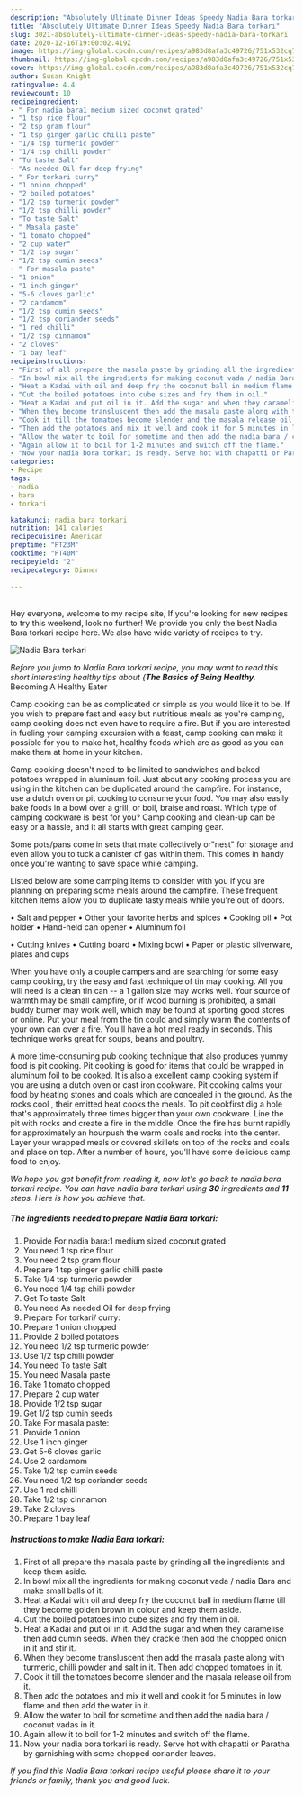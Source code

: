 ```yaml
---
description: "Absolutely Ultimate Dinner Ideas Speedy Nadia Bara torkari"
title: "Absolutely Ultimate Dinner Ideas Speedy Nadia Bara torkari"
slug: 3021-absolutely-ultimate-dinner-ideas-speedy-nadia-bara-torkari
date: 2020-12-16T19:00:02.419Z
image: https://img-global.cpcdn.com/recipes/a983d8afa3c49726/751x532cq70/nadia-bara-torkari-recipe-main-photo.jpg
thumbnail: https://img-global.cpcdn.com/recipes/a983d8afa3c49726/751x532cq70/nadia-bara-torkari-recipe-main-photo.jpg
cover: https://img-global.cpcdn.com/recipes/a983d8afa3c49726/751x532cq70/nadia-bara-torkari-recipe-main-photo.jpg
author: Susan Knight
ratingvalue: 4.4
reviewcount: 10
recipeingredient:
- " For nadia bara1 medium sized coconut grated"
- "1 tsp rice flour"
- "2 tsp gram flour"
- "1 tsp ginger garlic chilli paste"
- "1/4 tsp turmeric powder"
- "1/4 tsp chilli powder"
- "To taste Salt"
- "As needed Oil for deep frying"
- " For torkari curry"
- "1 onion chopped"
- "2 boiled potatoes"
- "1/2 tsp turmeric powder"
- "1/2 tsp chilli powder"
- "To taste Salt"
- " Masala paste"
- "1 tomato chopped"
- "2 cup water"
- "1/2 tsp sugar"
- "1/2 tsp cumin seeds"
- " For masala paste"
- "1 onion"
- "1 inch ginger"
- "5-6 cloves garlic"
- "2 cardamom"
- "1/2 tsp cumin seeds"
- "1/2 tsp coriander seeds"
- "1 red chilli"
- "1/2 tsp cinnamon"
- "2 cloves"
- "1 bay leaf"
recipeinstructions:
- "First of all prepare the masala paste by grinding all the ingredients and keep them aside."
- "In bowl mix all the ingredients for making coconut vada / nadia Bara and make small balls of it."
- "Heat a Kadai with oil and deep fry the coconut ball in medium flame till they become golden brown in colour and keep them aside."
- "Cut the boiled potatoes into cube sizes and fry them in oil."
- "Heat a Kadai and put oil in it. Add the sugar and when they caramelise then add cumin seeds. When they crackle then add the chopped onion in it and stir it."
- "When they become transluscent then add the masala paste along with turmeric, chilli powder and salt in it. Then add chopped tomatoes in it."
- "Cook it till the tomatoes become slender and the masala release oil from it."
- "Then add the potatoes and mix it well and cook it for 5 minutes in low flame and then add the water in it."
- "Allow the water to boil for sometime and then add the nadia bara / coconut vadas in it."
- "Again allow it to boil for 1-2 minutes and switch off the flame."
- "Now your nadia bora torkari is ready. Serve hot with chapatti or Paratha by garnishing with some chopped coriander leaves."
categories:
- Recipe
tags:
- nadia
- bara
- torkari

katakunci: nadia bara torkari 
nutrition: 141 calories
recipecuisine: American
preptime: "PT23M"
cooktime: "PT40M"
recipeyield: "2"
recipecategory: Dinner

---
```

<br>
Hey everyone, welcome to my recipe site, If you're looking for new recipes to try this weekend, look no further! We provide you only the best Nadia Bara torkari recipe here. We also have wide variety of recipes to try.
<br>


![Nadia Bara torkari](https://img-global.cpcdn.com/recipes/a983d8afa3c49726/751x532cq70/nadia-bara-torkari-recipe-main-photo.jpg)

<i>Before you jump to Nadia Bara torkari recipe, you may want to read this short interesting healthy tips about {<strong>The Basics of Being Healthy</strong>.</i>
Becoming A Healthy Eater

    
Camp cooking can be as complicated or simple as you would like it to be. If you wish to prepare fast and easy but nutritious meals as you're camping, camp cooking does not even have to require a fire. But if you are interested in fueling your camping excursion with a feast, camp cooking can make it possible for you to make hot, healthy foods which are as good as you can make them at home in your kitchen.

Camp cooking doesn't need to be limited to sandwiches and baked potatoes wrapped in aluminum foil.  Just about any cooking process you are using in the kitchen can be duplicated around the campfire. For instance, use a dutch oven or pit cooking to consume your food. You may also easily bake foods in a bowl over a grill, or boil, braise and roast. Which type of camping cookware is best for you? Camp cooking and clean-up can be easy or a hassle, and it all starts with great camping gear.

Some pots/pans come in sets that mate collectively or"nest" for storage and even allow you to tuck a canister of gas within them. This comes in handy once you're wanting to save space while camping.

Listed below are some camping items to consider with you if you are planning on preparing some meals around the campfire. These frequent kitchen items allow you to duplicate tasty meals while you're out of doors.

• Salt and pepper
• Other your favorite herbs and spices
• Cooking oil
• Pot holder
• Hand-held can opener
• Aluminum foil

• Cutting knives
• Cutting board
• Mixing bowl
• Paper or plastic silverware, plates and cups

When you have only a couple campers and are searching for some easy camp cooking, try the easy and fast technique of tin may cooking. All you will need is a clean tin can -- a 1 gallon size may works well. Your source of warmth may be small campfire, or if wood burning is prohibited, a small buddy burner may work well, which may be found at sporting good stores or online. Put your meal from the tin could and simply warm the contents of your own can over a fire. You'll have a hot meal ready in seconds.  This technique works great for soups, beans and poultry.

A more time-consuming pub cooking technique that also produces yummy food is pit cooking. Pit cooking is good for items that could be wrapped in aluminum foil to be cooked.  It is also a excellent camp cooking system if you are using a dutch oven or cast iron cookware. Pit cooking calms your food by heating stones and coals which are concealed in the ground. As the rocks cool , their emitted heat cooks the meals. To pit cookfirst dig a hole that's approximately three times bigger than your own cookware. Line the pit with rocks and create a fire in the middle. Once the fire has burnt rapidly for approximately an hourpush the warm coals and rocks into the center. Layer your wrapped meals or covered skillets on top of the rocks and coals and place on top. After a number of hours, you'll have some delicious camp food to enjoy.


<i>We hope you got benefit from reading it, now let's go back to nadia bara torkari recipe. You can have nadia bara torkari using <strong>30</strong> ingredients and <strong>11</strong> steps. Here is how you achieve that.
</i>

##### The ingredients needed to prepare Nadia Bara torkari:

1. Provide  For nadia bara:1 medium sized coconut grated
1. You need 1 tsp rice flour
1. You need 2 tsp gram flour
1. Prepare 1 tsp ginger garlic chilli paste
1. Take 1/4 tsp turmeric powder
1. You need 1/4 tsp chilli powder
1. Get To taste Salt
1. You need As needed Oil for deep frying
1. Prepare  For torkari/ curry:
1. Prepare 1 onion chopped
1. Provide 2 boiled potatoes
1. You need 1/2 tsp turmeric powder
1. Use 1/2 tsp chilli powder
1. You need To taste Salt
1. You need  Masala paste
1. Take 1 tomato chopped
1. Prepare 2 cup water
1. Provide 1/2 tsp sugar
1. Get 1/2 tsp cumin seeds
1. Take  For masala paste:
1. Provide 1 onion
1. Use 1 inch ginger
1. Get 5-6 cloves garlic
1. Use 2 cardamom
1. Take 1/2 tsp cumin seeds
1. You need 1/2 tsp coriander seeds
1. Use 1 red chilli
1. Take 1/2 tsp cinnamon
1. Take 2 cloves
1. Prepare 1 bay leaf


##### Instructions to make Nadia Bara torkari:

1. First of all prepare the masala paste by grinding all the ingredients and keep them aside.
1. In bowl mix all the ingredients for making coconut vada / nadia Bara and make small balls of it.
1. Heat a Kadai with oil and deep fry the coconut ball in medium flame till they become golden brown in colour and keep them aside.
1. Cut the boiled potatoes into cube sizes and fry them in oil.
1. Heat a Kadai and put oil in it. Add the sugar and when they caramelise then add cumin seeds. When they crackle then add the chopped onion in it and stir it.
1. When they become transluscent then add the masala paste along with turmeric, chilli powder and salt in it. Then add chopped tomatoes in it.
1. Cook it till the tomatoes become slender and the masala release oil from it.
1. Then add the potatoes and mix it well and cook it for 5 minutes in low flame and then add the water in it.
1. Allow the water to boil for sometime and then add the nadia bara / coconut vadas in it.
1. Again allow it to boil for 1-2 minutes and switch off the flame.
1. Now your nadia bora torkari is ready. Serve hot with chapatti or Paratha by garnishing with some chopped coriander leaves.




<i>If you find this Nadia Bara torkari recipe useful please share it to your friends or family, thank you and good luck.</i>
